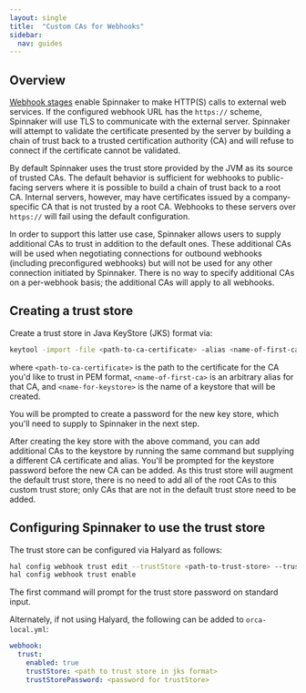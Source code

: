 ```yaml
---
layout: single
title:  "Custom CAs for Webhooks"
sidebar:
  nav: guides
---
```


## Overview

[Webhook stages](/reference/pipeline/stages/#webhook) enable Spinnaker to make HTTP(S)
calls to external web services. If the configured webhook URL has the `https://`
scheme, Spinnaker will use TLS to communicate with the external server. Spinnaker
will attempt to validate the certificate presented by the server by building a chain
of trust back to a trusted certification authority (CA) and will refuse to connect
if the certificate cannot be validated.

By default Spinnaker uses the trust store provided by the JVM as its source of trusted
CAs. The default behavior is sufficient for webhooks to public-facing servers where
it is possible to build a chain of trust back to a root CA. Internal servers, however,
may have certificates issued by a company-specific CA that is not trusted by a root
CA. Webhooks to these servers over `https://` will fail using the default configuration.

In order to support this latter use case, Spinnaker allows users to supply additional
CAs to trust in addition to the default ones. These additional CAs will be used when
negotiating connections for outbound webhooks (including preconfigured webhooks) but
will not be used for any other connection initiated by Spinnaker. There is no
way to specify additional CAs on a per-webhook basis; the additional CAs will apply to
all webhooks.

## Creating a trust store

Create a trust store in Java KeyStore (JKS) format via:
```bash
keytool -import -file <path-to-ca-certificate> -alias <name-of-first-ca> -keystore <name-for-keystore>.jks

```
where `<path-to-ca-certificate>` is the path to the certificate for the CA you'd like to trust in
PEM format, `<name-of-first-ca>` is an arbitrary alias for that CA, and `<name-for-keystore>` is
the name of a keystore that will be created.

You will be prompted to create a password for the new key store, which you'll need to supply to
Spinnaker in the next step.

After creating the key store with the above command, you can add additional CAs to the keystore
by running the same command but supplying a different CA certificate and alias. You'll be prompted
for the keystore password before the new CA can be added. As this trust store will augment the default
trust store, there is no need to add all of the root CAs to this custom trust store; only CAs that are
not in the default trust store need to be added.

## Configuring Spinnaker to use the trust store

The trust store can be configured via Halyard as follows:
```bash
hal config webhook trust edit --trustStore <path-to-trust-store> --trustStorePassword
hal config webhook trust enable
```
The first command will prompt for the trust store password on standard input.

Alternately, if not using Halyard, the following can be added to `orca-local.yml`:
```yaml
webhook:
  trust:
    enabled: true
    trustStore: <path to trust store in jks format>
    trustStorePassword: <password for trustStore>
```
